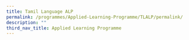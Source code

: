 ```yaml
---
title: Tamil Language ALP
permalink: /programmes/Applied-Learning-Programme/TLALP/permalink/
description: ""
third_nav_title: Applied Learning Programme
---
```

